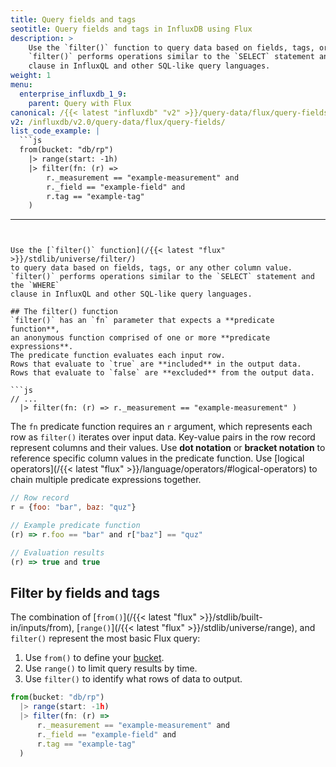 ```yaml
---
title: Query fields and tags
seotitle: Query fields and tags in InfluxDB using Flux
description: >
    Use the `filter()` function to query data based on fields, tags, or any other column value.
    `filter()` performs operations similar to the `SELECT` statement and the `WHERE`
    clause in InfluxQL and other SQL-like query languages.
weight: 1
menu:
  enterprise_influxdb_1_9:
    parent: Query with Flux
canonical: /{{< latest "influxdb" "v2" >}}/query-data/flux/query-fields/
v2: /influxdb/v2.0/query-data/flux/query-fields/
list_code_example: |
  ```js
  from(bucket: "db/rp")
    |> range(start: -1h)
    |> filter(fn: (r) =>
        r._measurement == "example-measurement" and
        r._field == "example-field" and
        r.tag == "example-tag"
    )
  ```
---
```


Use the [`filter()` function](/{{< latest "flux" >}}/stdlib/universe/filter/)
to query data based on fields, tags, or any other column value.
`filter()` performs operations similar to the `SELECT` statement and the `WHERE`
clause in InfluxQL and other SQL-like query languages.

## The filter() function
`filter()` has an `fn` parameter that expects a **predicate function**,
an anonymous function comprised of one or more **predicate expressions**.
The predicate function evaluates each input row.
Rows that evaluate to `true` are **included** in the output data.
Rows that evaluate to `false` are **excluded** from the output data.

```js
// ...
  |> filter(fn: (r) => r._measurement == "example-measurement" )
```

The `fn` predicate function requires an `r` argument, which represents each row
as `filter()` iterates over input data.
Key-value pairs in the row record represent columns and their values.
Use **dot notation** or **bracket notation** to reference specific column values in the predicate function.
Use [logical operators](/{{< latest "flux" >}}/language/operators/#logical-operators)
to chain multiple predicate expressions together.

```js
// Row record
r = {foo: "bar", baz: "quz"}

// Example predicate function
(r) => r.foo == "bar" and r["baz"] == "quz"

// Evaluation results
(r) => true and true
```

## Filter by fields and tags
The combination of [`from()`](/{{< latest "flux" >}}/stdlib/built-in/inputs/from),
[`range()`](/{{< latest "flux" >}}/stdlib/universe/range),
and `filter()` represent the most basic Flux query:

1. Use `from()` to define your [bucket](/enterprise_influxdb/v1.9/flux/get-started/#buckets).
2. Use `range()` to limit query results by time.
3. Use `filter()` to identify what rows of data to output.

```js
from(bucket: "db/rp")
  |> range(start: -1h)
  |> filter(fn: (r) =>
      r._measurement == "example-measurement" and
      r._field == "example-field" and
      r.tag == "example-tag"
  )
```
